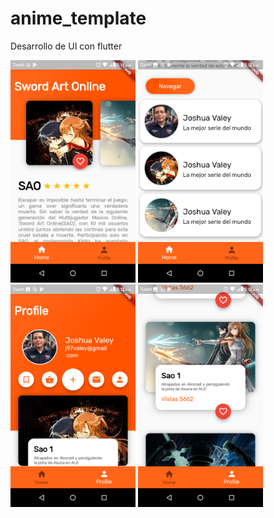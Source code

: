 # anime_template

Desarrollo de UI con flutter 

<img src="github_img/home.png" width=200> <img src="github_img/list.png" width=200> <img src="github_img/profile.png" width=200> <img src="github_img/profile_list.png" width=200>



